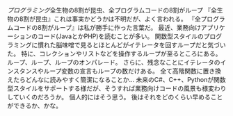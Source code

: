 *プログラミング*全生物の8割が昆虫、全プログラムコードの8割がループ
『全生物の8割が昆虫』これは事実かどうかは不明だが、よく言われる。
『全プログラムコードの8割がループ』は私が勝手に作った言葉だ。
最近、業務向けアプリケーションのコード(JavaとかPHP)を読むことが多い。
関数型スタイルのプログラミングに慣れた脳味噌で見るとほとんどがイテレータを回すループだと気づいた。
特に、コレクションやリストなどを操作するループが至るところにある。ループ、ループ、ループのオンパレード。
さらに、残念なことにイテレータのインスタンスやループ変数の宣言もループの数だけある。
全て高階関数に置き換えたらどんなに読みやすく簡潔になることか...
未来のC#、C++、Pythonが関数型スタイルをサポートする様だが、そうすれば業務向けコードの風景も様変わりしていくのだろうか。
個人的にはそう思う。
後はそれをどのくらい早めることができるか、かな。
